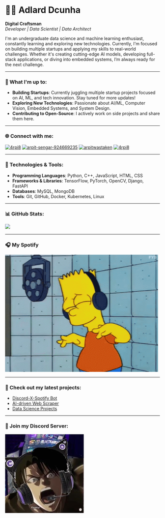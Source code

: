 
# 🏄‍♂️ Adlard Dcunha

**Digital Craftsman**  
*Developer | Data Scientist | Data Architect*  

I'm an undergraduate data science and machine learning enthusiast, constantly learning and exploring new technologies. Currently, I'm focused on building multiple startups and applying my skills to real-world challenges. Whether it's creating cutting-edge AI models, developing full-stack applications, or diving into embedded systems, I’m always ready for the next challenge.

---

### 🌱 What I'm up to:
- **Building Startups**: Currently juggling multiple startup projects focused on AI, ML, and tech innovation. Stay tuned for more updates!
- **Exploring New Technologies**: Passionate about AI/ML, Computer Vision, Embedded Systems, and System Design.
- **Contributing to Open-Source**: I actively work on side projects and share them here.

---

### 🌐 Connect with me:
<p align="left">
   <!-- email -->
   <a href="mailto:adelarddcunha07@gmail.com" target="blank"><img align="center" src="https://upload.wikimedia.org/wikipedia/commons/thumb/7/7e/Gmail_icon_%282020%29.svg/512px-Gmail_icon_%282020%29.svg.png" alt="4rpi8" height="30" width="40" /></a>
   <!-- linkedin -->
   <a href="https://www.linkedin.com/in/adelard-dcunha-6186b0216/" target="blank"><img align="center" src="https://raw.githubusercontent.com/rahuldkjain/github-profile-readme-generator/master/src/images/icons/Social/linked-in-alt.svg" alt="arpit-sengar-924669235" height="30" width="40" /></a>
   <!-- twitter -->
   <a href="https://twitter.com/BotlordWithB" target="blank"><img align="center" src="https://raw.githubusercontent.com/rahuldkjain/github-profile-readme-generator/master/src/images/icons/Social/twitter.svg" alt="arpitwastaken" height="30" width="40" /></a>
   <!-- instagram -->
   <a href="https://www.instagram.com/___adelard___d__/" target="blank"><img align="center" src="https://raw.githubusercontent.com/rahuldkjain/github-profile-readme-generator/master/src/images/icons/Social/instagram.svg" alt="4rpi8" height="30" width="40" /></a>
</p>

---

### 🚀 Technologies & Tools:
- **Programming Languages**: Python, C++, JavaScript, HTML, CSS
- **Frameworks & Libraries**: TensorFlow, PyTorch, OpenCV, Django, FastAPI
- **Databases**: MySQL, MongoDB
- **Tools**: Git, GitHub, Docker, Kubernetes, Linux

---

### 📊 GitHub Stats:
![](https://github-readme-stats.vercel.app/api/top-langs/?username=adlard07&theme=dark&hide_border=false&include_all_commits=true&count_private=true&layout=compact)

---

### 🎧 My Spotify

[![Listening to music](assets/Listening%20To%20Music%20GIF%20-%20Head%20Phones%20Music%20Recording%20Studio%20-%20Discover%20%26%20Share%20GIFs.gif)](https://discord.gg/RsMC9WZra2)

---

### 📝 Check out my latest projects:
- [Discord-X-Spotify Bot](https://github.com/adlard07/discord-X-spotify)
- [AI-driven Web Scraper](https://github.com/adlard07/ai-web-scraper)
- [Data Science Projects](https://github.com/adlard07/data-science-projects)

---

### 🥳 Join my Discord Server:
[![Join my Discord](assets/Join%20the%20giochi%20Discord%20Server!.jpg)](https://discord.gg/RsMC9WZra2)
